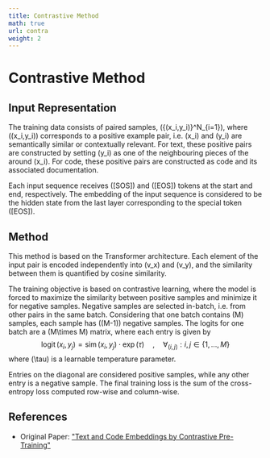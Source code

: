 ```yaml
---
title: Contrastive Method
math: true
url: contra
weight: 2
---
```


# Contrastive Method

## Input Representation

The training data consists of paired samples, \(\{(x_i,y_i)\}^N_{i=1}\), where \((x_i,y_i)\) corresponds to a positive example pair, i.e. \(x_i\) and \(y_i\) are semantically similar or contextually relevant. For text, these positive pairs are constructed by setting \(y_i\) as one of the neighbouring pieces of the around \(x_i\). For code, these positive pairs are constructed as code and its associated documentation.

Each input sequence receives \([SOS]\) and \([EOS]\) tokens at the start and end, respectively. The embedding of the input sequence is considered to be the hidden state from the last layer corresponding to the special token \([EOS]\).

## Method

This method is based on the Transformer architecture. Each element of the input pair is encoded independently into \(v_x\) and \(v_y\), and the similarity between them is quantified by cosine similarity.

The training objective is based on contrastive learning, where the model is forced to maximize the similarity between positive samples and minimize it for negative samples. Negative samples are selected in-batch, i.e. from other pairs in the same batch. Considering that one batch contains \(M\) samples, each sample has \((M-1)\) negative samples. The logits for one batch are a \(M\times M\) matrix, where each entry is given by
$$
\operatorname{logit}(x_i,y_j)=\operatorname{sim}(x_i,y_j)\cdot \operatorname{exp}(\tau)\quad,\quad\forall_{(i,j)}:i,j\in\{1,...,M\}
$$
where \(\tau\) is a learnable temperature parameter.

Entries on the diagonal are considered positive samples, while any other entry is a negative sample. The final training loss is the sum of the cross-entropy loss computed row-wise and column-wise.

## References

- Original Paper: ["Text and Code Embeddings by Contrastive Pre-Training"](https://arxiv.org/pdf/2201.10005.pdf)